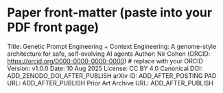 # Paper front-matter (paste into your PDF front page)

Title: Genetic Prompt Engineering + Context Engineering: A genome-style architecture for safe, self-evolving AI agents
Author: Nir Cohen (ORCID: https://orcid.org/0000-0000-0000-0000)  # replace with your ORCID
Version: v1.0.0
Date: 10 Aug 2025
License: CC BY 4.0
Canonical DOI: ADD_ZENODO_DOI_AFTER_PUBLISH
arXiv ID: ADD_AFTER_POSTING
PAD URL: ADD_AFTER_PUBLISH
Prior Art Archive URL: ADD_AFTER_PUBLISH
